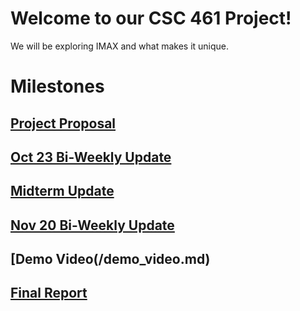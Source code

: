 # Welcome to our CSC 461 Project! 
We will be exploring IMAX and what makes it unique.

# Milestones
## [Project Proposal](/project_proposal.md)
## [Oct 23 Bi-Weekly Update](/nov23_update.md)
## [Midterm Update](/midterm_update.md)
## [Nov 20 Bi-Weekly Update](/nov20_update.md)
## [Demo Video(/demo_video.md)
## [Final Report](/final_report.md)
